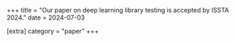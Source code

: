+++
title = "Our paper on deep learning library testing is accepted by ISSTA 2024."
date = 2024-07-03

[extra]
category = "paper"
+++

